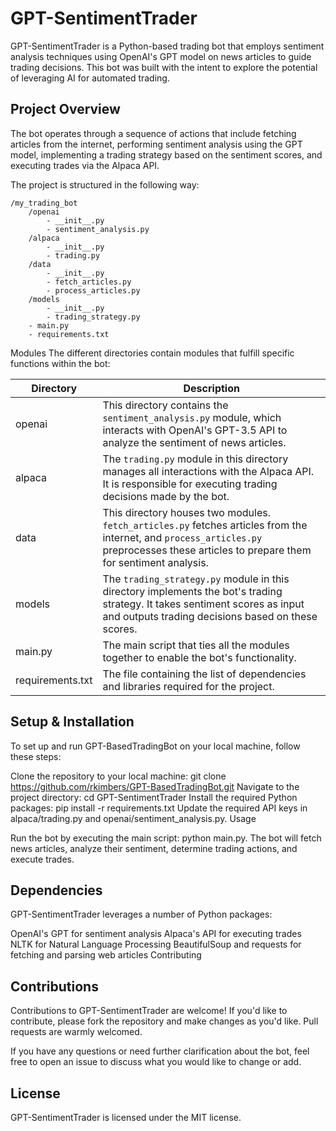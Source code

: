 # GPT-SentimentTrader

GPT-SentimentTrader is a Python-based trading bot that employs sentiment analysis techniques using OpenAI's GPT model on news articles to guide trading decisions. This bot was built with the intent to explore the potential of leveraging AI for automated trading.

## Project Overview

The bot operates through a sequence of actions that include fetching articles from the internet, performing sentiment analysis using the GPT model, implementing a trading strategy based on the sentiment scores, and executing trades via the Alpaca API.

The project is structured in the following way:

```
/my_trading_bot
    /openai
        - __init__.py
        - sentiment_analysis.py
    /alpaca
        - __init__.py
        - trading.py
    /data
        - __init__.py
        - fetch_articles.py
        - process_articles.py
    /models
        - __init__.py
        - trading_strategy.py
    - main.py
    - requirements.txt 
```
    
    
Modules
The different directories contain modules that fulfill specific functions within the bot:

| Directory | Description |
|-----------|-------------|
| openai    | This directory contains the `sentiment_analysis.py` module, which interacts with OpenAI's GPT-3.5 API to analyze the sentiment of news articles. |
| alpaca    | The `trading.py` module in this directory manages all interactions with the Alpaca API. It is responsible for executing trading decisions made by the bot. |
| data      | This directory houses two modules. `fetch_articles.py` fetches articles from the internet, and `process_articles.py` preprocesses these articles to prepare them for sentiment analysis. |
| models    | The `trading_strategy.py` module in this directory implements the bot's trading strategy. It takes sentiment scores as input and outputs trading decisions based on these scores. |
| main.py   | The main script that ties all the modules together to enable the bot's functionality. |
| requirements.txt | The file containing the list of dependencies and libraries required for the project. |


## Setup & Installation

To set up and run GPT-BasedTradingBot on your local machine, follow these steps:

Clone the repository to your local machine: git clone https://github.com/rkimbers/GPT-BasedTradingBot.git
Navigate to the project directory: cd GPT-SentimentTrader
Install the required Python packages: pip install -r requirements.txt
Update the required API keys in alpaca/trading.py and openai/sentiment_analysis.py.
Usage

Run the bot by executing the main script: python main.py. The bot will fetch news articles, analyze their sentiment, determine trading actions, and execute trades.

## Dependencies

GPT-SentimentTrader leverages a number of Python packages:

OpenAI's GPT for sentiment analysis
Alpaca's API for executing trades
NLTK for Natural Language Processing
BeautifulSoup and requests for fetching and parsing web articles
Contributing

## Contributions 
Contributions to GPT-SentimentTrader are welcome! If you'd like to contribute, please fork the repository and make changes as you'd like. Pull requests are warmly welcomed.

If you have any questions or need further clarification about the bot, feel free to open an issue to discuss what you would like to change or add.

## License

GPT-SentimentTrader is licensed under the MIT license.

